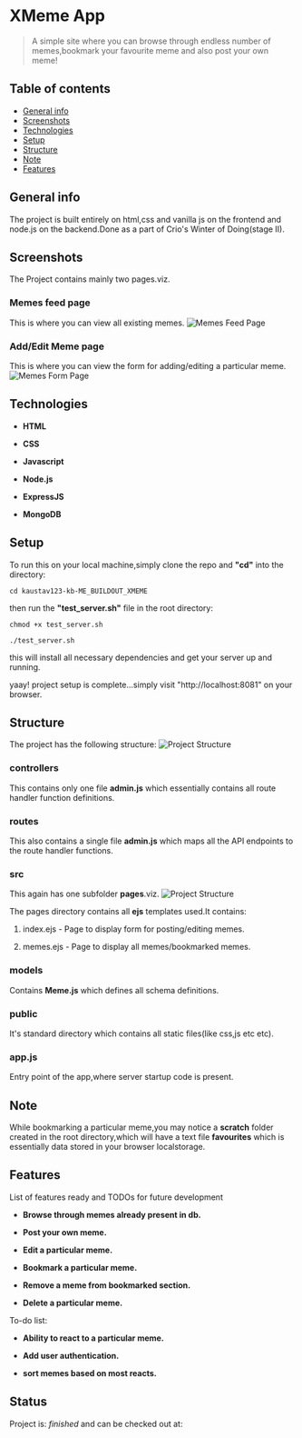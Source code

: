 # XMeme App
> A simple site where you can browse through endless number of memes,bookmark your favourite meme and also post your own meme!

## Table of contents
* [General info](#general-info)
* [Screenshots](#screenshots)
* [Technologies](#technologies)
* [Setup](#setup)
* [Structure](#structure)
* [Note](#note)
* [Features](#features)

## General info
The project is built entirely on html,css and vanilla js on the frontend and
node.js on the backend.Done as a part of Crio's Winter of Doing(stage II).

## Screenshots
The Project contains mainly two pages.viz.

### Memes feed page
This is where you can view all existing memes.
![Memes Feed Page](./images/memes-feed.png)


### Add/Edit Meme page
This is where you can view the form for adding/editing a particular meme.
![Memes Form Page](./images/memes-form.png)

## Technologies

* **HTML**

* **CSS**

* **Javascript**

* **Node.js**

* **ExpressJS**

* **MongoDB**

## Setup
To run this on your local machine,simply clone the repo and **"cd"** into the directory:

```
cd kaustav123-kb-ME_BUILDOUT_XMEME
```

then run the **"test_server.sh"** file in the root directory:
```
chmod +x test_server.sh

./test_server.sh
```
this will install all necessary dependencies and get your server up and running.

yaay! project setup is complete...simply visit "http://localhost:8081" on your browser.

## Structure
The project has the following structure:
![Project Structure](./images/project-structure.png)

### controllers
This contains only one file **admin.js** which essentially contains 
all route handler function definitions.

### routes
This also contains a single file **admin.js** which maps all the API endpoints to
the route handler functions.

### src
This again has one subfolder **pages**.viz.
![Project Structure](./images/src.png)

The pages directory contains all **ejs** templates used.It contains:
1. index.ejs - Page to display form for posting/editing memes.

2. memes.ejs - Page to display all memes/bookmarked memes.

### models
Contains **Meme.js** which defines all schema definitions.

### public
It's standard directory which contains all static files(like css,js etc etc).

### app.js
Entry point of the app,where server startup code is present.

## Note
While bookmarking a particular meme,you may notice a **scratch** folder created
in the root directory,which will have a text file **favourites** which is essentially data stored in your browser localstorage.

## Features
List of features ready and TODOs for future development

* **Browse through memes already present in db.**

* **Post your own meme.**

* **Edit a particular meme.**

* **Bookmark a particular meme.**

* **Remove a meme from bookmarked section.**

* **Delete a particular meme.**

To-do list:

* **Ability to react to a particular meme.**

* **Add user authentication.**

* **sort memes based on most reacts.**

## Status
Project is:  _finished_ and can be checked out at:
